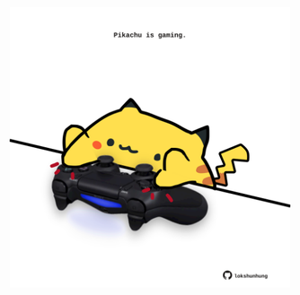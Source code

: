 <!-- built at 26/12/2021, 15:02:08 UTC -->
<p align="center">
  <img width="500" height="500" src="./ReadmeImage.svg">
</p>
